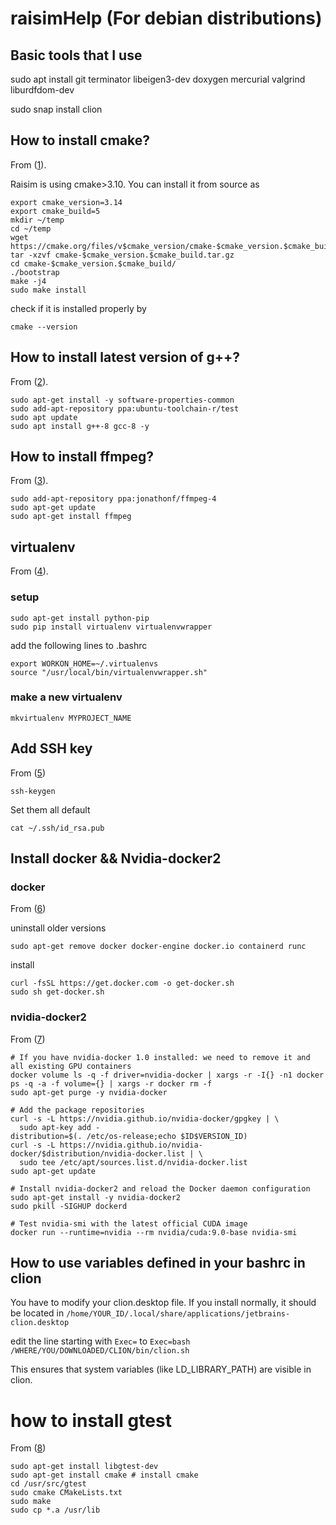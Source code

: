 # raisimHelp (For debian distributions)

## Basic tools that I use
sudo apt install git terminator libeigen3-dev doxygen mercurial valgrind liburdfdom-dev

sudo snap install clion

## How to install cmake?
From ([1](https://askubuntu.com/questions/355565/how-do-i-install-the-latest-version-of-cmake-from-the-command-line/865294)).

Raisim is using cmake>3.10. You can install it from source as
```commandline
export cmake_version=3.14
export cmake_build=5
mkdir ~/temp
cd ~/temp
wget https://cmake.org/files/v$cmake_version/cmake-$cmake_version.$cmake_build.tar.gz
tar -xzvf cmake-$cmake_version.$cmake_build.tar.gz
cd cmake-$cmake_version.$cmake_build/
./bootstrap
make -j4
sudo make install
```

check if it is installed properly by
```
cmake --version
```

## How to install latest version of g++?
From ([2](https://gist.github.com/jlblancoc/99521194aba975286c80f93e47966dc5)).

```commandline
sudo apt-get install -y software-properties-common
sudo add-apt-repository ppa:ubuntu-toolchain-r/test
sudo apt update
sudo apt install g++-8 gcc-8 -y
```

## How to install ffmpeg?
From ([3](https://tecadmin.net/install-ffmpeg-on-linux/)).
```
sudo add-apt-repository ppa:jonathonf/ffmpeg-4
sudo apt-get update
sudo apt-get install ffmpeg
```

## virtualenv
From ([4](https://medium.com/@aaditya.chhabra/virtualenv-with-virtualenvwrapper-on-ubuntu-34850ab9e765)).
### setup
```
sudo apt-get install python-pip
sudo pip install virtualenv virtualenvwrapper
```
add the following lines to .bashrc
```
export WORKON_HOME=~/.virtualenvs
source "/usr/local/bin/virtualenvwrapper.sh"
```

### make a new virtualenv
```
mkvirtualenv MYPROJECT_NAME
```
## Add SSH key
From ([5](https://confluence.atlassian.com/bitbucket/set-up-an-ssh-key-728138079.html))
```
ssh-keygen
```
Set them all default

```
cat ~/.ssh/id_rsa.pub
```

## Install docker && Nvidia-docker2
### docker
From ([6](https://docs.docker.com/install/linux/docker-ce/debian/))

uninstall older versions
```
sudo apt-get remove docker docker-engine docker.io containerd runc
```
 
 install
 ```
curl -fsSL https://get.docker.com -o get-docker.sh
sudo sh get-docker.sh
 ```
 
### nvidia-docker2
From ([7](https://github.com/NVIDIA/nvidia-docker))

```
# If you have nvidia-docker 1.0 installed: we need to remove it and all existing GPU containers
docker volume ls -q -f driver=nvidia-docker | xargs -r -I{} -n1 docker ps -q -a -f volume={} | xargs -r docker rm -f
sudo apt-get purge -y nvidia-docker

# Add the package repositories
curl -s -L https://nvidia.github.io/nvidia-docker/gpgkey | \
  sudo apt-key add -
distribution=$(. /etc/os-release;echo $ID$VERSION_ID)
curl -s -L https://nvidia.github.io/nvidia-docker/$distribution/nvidia-docker.list | \
  sudo tee /etc/apt/sources.list.d/nvidia-docker.list
sudo apt-get update

# Install nvidia-docker2 and reload the Docker daemon configuration
sudo apt-get install -y nvidia-docker2
sudo pkill -SIGHUP dockerd

# Test nvidia-smi with the latest official CUDA image
docker run --runtime=nvidia --rm nvidia/cuda:9.0-base nvidia-smi
```

## How to use variables defined in your bashrc in clion
You have to modify your clion.desktop file. If you install normally, it should be located in 
```/home/YOUR_ID/.local/share/applications/jetbrains-clion.desktop ```

edit the line starting with ```Exec=``` to ```Exec=bash /WHERE/YOU/DOWNLOADED/CLION/bin/clion.sh```

This ensures that system variables (like LD_LIBRARY_PATH) are visible in clion.

# how to install gtest
From ([8](https://www.eriksmistad.no/getting-started-with-google-test-on-ubuntu/))

```
sudo apt-get install libgtest-dev
sudo apt-get install cmake # install cmake
cd /usr/src/gtest
sudo cmake CMakeLists.txt
sudo make
sudo cp *.a /usr/lib
```
